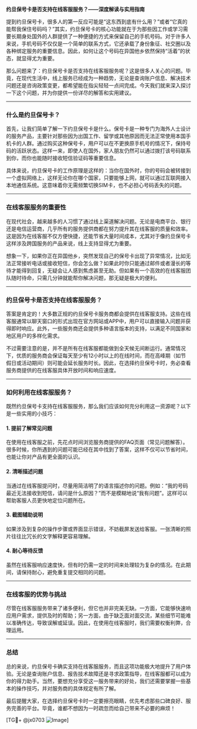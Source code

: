 **约旦保号卡是否支持在线客服服务？——深度解读与实用指南**

提到约旦保号卡，很多人的第一反应可能是“这东西到底有什么用？”或者“它真的能帮我保住号码吗？”其实，约旦保号卡的核心功能就在于为那些因工作或学习需要长期身处国外的人群提供了一种便捷的方式来保留自己的手机号码。对于许多人来说，手机号码不仅仅是一个简单的联系方式，它还承载了身份象征、社交圈以及各种绑定服务的重要信息。因此，如何让这个号码在异国他乡依然保持“活着”的状态，就显得尤为重要。

那么问题来了：约旦保号卡是否支持在线客服服务呢？这是很多人关心的问题。毕竟，在现代生活中，线上服务已经成为一种趋势，无论是查询账户信息、解决技术问题还是咨询政策变更，都希望能在指尖轻轻一点间完成。今天我们就来深入探讨一下这个问题，并为你提供一份详尽的解答和实用建议。

---

### **什么是约旦保号卡？**

首先，让我们简单了解一下约旦保号卡是什么。保号卡是一种专门为海外人士设计的服务产品，主要针对那些因为出国工作、留学或其他原因而无法正常使用本国手机卡的人群。通过购买这种保号卡，用户可以在不更换原手机号的情况下，保持号码的活跃状态。这样一来，即使人在国外，家人朋友仍然可以通过拨打该号码联系到你，而你也能随时接收短信验证码等重要信息。

具体来说，约旦保号卡的工作原理是这样的：当你在国外时，你的号码会被转接到一个虚拟网络上，这样无论你在哪个国家，只要能够上网，就可以通过互联网接入本地通信系统。这意味着你无需频繁切换SIM卡，也不必担心号码丢失的问题。

---

### **在线客服服务的重要性**

在现代社会，越来越多的人习惯了通过线上渠道解决问题。无论是电商平台、银行还是电信运营商，几乎所有的服务提供商都在努力提升其在线客服的质量和效率。这是因为在线客服不仅方便快捷，还能节省大量时间成本，尤其对于像约旦保号卡这样涉及跨国服务的产品来说，线上支持显得尤为重要。

想象一下，如果你正在异国他乡，突然发现自己的保号卡出现了异常情况，比如无法正常接听电话或接收短信，你会怎么做？如果此时你只能通过邮件或者漫长的等待才能得到回复，无疑会让人感到焦虑甚至无助。但如果有一个高效的在线客服团队随时待命，只需几分钟就能帮你解决问题，那无疑是极大的便利。

---

### **约旦保号卡是否支持在线客服服务？**

答案是肯定的！大多数正规的约旦保号卡服务商都会提供在线客服支持。这些在线客服通常以聊天窗口的形式出现在官方网站或APP中，用户可以直接输入问题并获得即时响应。此外，一些服务商还会提供多种语言版本的支持，以满足不同国家和地区用户的多样化需求。

不过需要注意的是，并不是所有在线客服都能做到全天候无间断运行。通常情况下，优质的服务商会保证每天至少有12小时以上的在线时间，而在高峰期（如节假日或活动期间）则可能会延长服务时长。因此，在选择约旦保号卡时，务必查看服务商提供的在线客服具体开放时间和响应速度。

---

### **如何利用在线客服服务？**

既然约旦保号卡支持在线客服服务，那么我们应该如何充分利用这一资源呢？以下是一些实用的小技巧：

#### 1. **提前了解常见问题**
在使用在线客服之前，先花点时间浏览服务商提供的FAQ页面（常见问题解答）。很多时候，你所遇到的问题可能已经在其中找到了答案，这样不仅可以节省时间，也能让你对产品有更全面的认识。

#### 2. **清晰描述问题**
当通过在线客服提问时，尽量用简洁明了的语言描述你的问题。例如：“我的号码最近无法接收到短信，请问是什么原因？”而不是模糊地说“我有问题”。这样可以帮助客服人员更快地定位问题所在。

#### 3. **截图辅助说明**
如果涉及到复杂的操作步骤或界面显示错误，不妨截屏发送给客服。一张清晰的照片往往比冗长的文字解释更容易理解。

#### 4. **耐心等待反馈**
虽然在线客服响应速度快，但有时仍需一定的时间来处理较为复杂的情况。在此期间，请保持耐心，避免重复提交相同的问题。

---

### **在线客服的优势与挑战**

尽管在线客服服务带来了诸多便利，但它也并非完美无缺。一方面，它能够快速响应用户需求，提供及时的帮助；另一方面，由于缺乏面对面交流，某些细节可能难以准确传达，导致误解或延误。因此，在使用在线客服时，我们需要权衡利弊，合理运用。

---

### **总结**

总的来说，约旦保号卡确实支持在线客服服务，而且这项功能极大地提升了用户体验。无论是查询账户信息、报告技术故障还是寻求政策指导，在线客服都可以成为你的得力助手。当然，要想充分享受这一服务带来的好处，我们还需要掌握一些基本的操作技巧，并对服务商的具体规定有所了解。

最后提醒大家，在选择约旦保号卡时一定要擦亮眼睛，优先考虑那些口碑良好、服务完善的平台。毕竟，谁都不想因为一时疏忽而给自己带来不必要的麻烦！

[TG💪+ @jx0703 ![Image](https://github.com/user-attachments/assets/dbca1d08-cadb-493c-b0ec-ad6f7a83f270)]